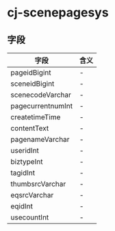 # cj-scenepagesys

## 字段
字段|含义
---|---
pageidBigint|-
sceneidBigint|-
scenecodeVarchar|-
pagecurrentnumInt|-
createtimeTime|-
contentText|-
pagenameVarchar|-
useridInt|-
biztypeInt|-
tagidInt|-
thumbsrcVarchar|-
eqsrcVarchar|-
eqidInt|-
usecountInt|-
